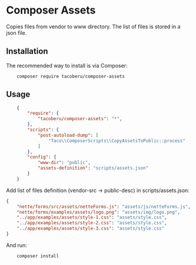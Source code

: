 Composer Assets
===============

Copies files from vendor to www directory. The list of files is stored in a json file.

Installation
------------

The recommended way to install is via Composer:

        composer require tacoberu/composer-assets



Usage
-----

```json
    {
    	"require": {
    		"tacoberu/composer-assets": "*",
    	},
        "scripts": {
            "post-autoload-dump": [
                "Taco\\ComposerScripts\\CopyAssetsToPublic::process"
            ]
        },
        "config": {
    		"www-dir": "public",
    		"assets-definition": "scripts/assets.json"
    	}
    }
```

Add list of files definition (vendor-src -> public-desc) in scripts/assets.json:
```json
{
	"nette/forms/src/assets/netteForms.js": "assets/js/netteForms.js",
	"nette/forms/examples/assets/logo.png": "assets/img/logo.png",
	"../app/examples/assets/style-1.css": "assets/style.css",
	"../app/examples/assets/style-2.css": "assets/style.css",
	"../app/examples/assets/style-3.css": "assets/style.css"
}
```

And run:

        composer install
